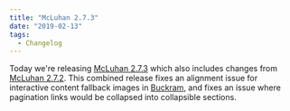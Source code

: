```yaml
---
title: "McLuhan 2.7.3"
date: "2019-02-13"
tags: 
  - Changelog
---
```


Today we're releasing [McLuhan 2.7.3](https://github.com/pressbooks/pressbooks-book/releases/tag/2.7.3) which also includes changes from [McLuhan 2.7.2](https://github.com/pressbooks/pressbooks-book/releases/tag/2.7.2). This combined release fixes an alignment issue for interactive content fallback images in [Buckram](https://github.com/pressbooks/pressbooks-book/blob/baafe90/packages/buckram/CHANGELOG.md#133), and fixes an issue where pagination links would be collapsed into collapsible sections.
